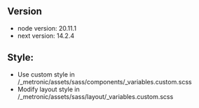 ## Version
 - node version: 20.11.1
 - next version: 14.2.4

## Style: 

 - Use custom style in /_metronic/assets/sass/components/_variables.custom.scss
 - Modify layout style in /_metronic/assets/sass/layout/_variables.custom.scss